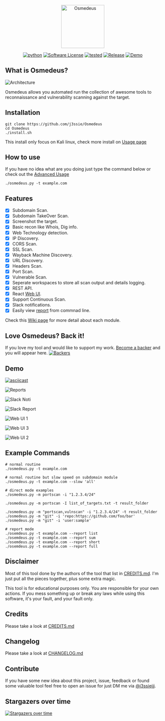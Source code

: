 <p align="center">
  <img alt="Osmedeus" src="https://image.flaticon.com/icons/svg/108/108669.svg" height="140" />
  <p align="center">
    <a href="https://github.com/j3ssie/Osmedeus"><img alt="python" src="https://img.shields.io/badge/python-3.6%2B-blue.svg"></a>
    <a href=""><img alt="Software License" src="https://img.shields.io/badge/license-MIT-brightgreen.svg?style=flat-square"></a>
    <a href=""><img alt="tested" src="https://img.shields.io/badge/tested-Kali%20Linux-green.svg"></a>
    <a href="https://github.com/j3ssie/Osmedeus"><img alt="Release" src="https://img.shields.io/badge/version-2.0-red.svg"></a>
    <a href="https://www.youtube.com/watch?v=kZ-uMC7c5OY&list=PLqpLl_iGMLnA6vbi1ZM-HmWLuedIP2PJl"><img alt="Demo" src="https://img.shields.io/badge/demo-youtube-blue.svg"></a>
  </p>
</p>

## What is Osmedeus?

![Architecture](imgs/osmedeus-architecture.png)

Osmedeus allows you automated run the collection of awesome tools to reconnaissance and vulnerability scanning against the target.

## Installation

```
git clone https://github.com/j3ssie/Osmedeus
cd Osmedeus
./install.sh
```

This install only focus on Kali linux, check more install on [Usage page](https://j3ssie.github.io/Osmedeus/installation/)

## How to use

If you have no idea what are you doing just type the command below or check out the [Advanced Usage](https://j3ssie.github.io/Osmedeus/advanced/)

```
./osmedeus.py -t example.com
```

## Features

- [x] Subdomain Scan.
- [x] Subdomain TakeOver Scan.
- [x] Screenshot the target.
- [x] Basic recon like Whois, Dig info.
- [x] Web Technology detection.
- [x] IP Discovery.
- [x] CORS Scan.
- [x] SSL Scan.
- [x] Wayback Machine Discovery.
- [x] URL Discovery.
- [x] Headers Scan.
- [x] Port Scan.
- [x] Vulnerable Scan.
- [x] Seperate workspaces to store all scan output and details logging.
- [x] REST API.
- [x] React [Web UI](https://j3ssie.github.io/Osmedeus/web-ui/).
- [x] Support Continuous Scan.
- [x] Slack notifications.
- [x] Easily view [report](https://j3ssie.github.io/Osmedeus/report/) from commnad line.

Check this [Wiki page](https://j3ssie.github.io/Osmedeus/modules/) for more detail about each module.

## Love Osmedeus? Back it!
If you love my tool and would like to support my work. [Become a backer](https://opencollective.com/osmedeus) and you will appear here.
[![Backers](https://opencollective.com/osmedeus/backers.svg?width=890)](https://opencollective.com/osmedeus#backers)

## Demo
[![asciicast](https://asciinema.org/a/266599.svg)](https://asciinema.org/a/266599)

![Reports](imgs/osmedeus-report.png)

![Slack Noti](imgs/slack_noti.png)

![Slack Report](imgs/slack_report.png)

![Web UI 1](imgs/ui-1.png)

![Web UI 3](imgs/ui-3.png)

![Web UI 2](imgs/ui-2.png)

## Example Commands

```
# normal routine
./osmedeus.py -t example.com

# normal routine but slow speed on subdomain module
./osmedeus.py -t example.com --slow 'all'

# direct mode examples
./osmedeus.py -m portscan -i "1.2.3.4/24"

./osmedeus.py -m portscan -I list_of_targets.txt -t result_folder

./osmedeus.py -m "portscan,vulnscan" -i "1.2.3.4/24" -t result_folder
./osmedeus.py -m "git" -i 'repo:https://github.com/foo/bar'
./osmedeus.py -m "git" -i 'user:sample'

# report mode
./osemdeus.py -t example.com --report list
./osemdeus.py -t example.com --report sum
./osemdeus.py -t example.com --report short
./osemdeus.py -t example.com --report full

```


## Disclaimer

Most of this tool done by the authors of the tool that list in [CREDITS.md](https://github.com/j3ssie/Osmedeus/blob/master/CREDITS.md).
I'm just put all the pieces together, plus some extra magic.

This tool is for educational purposes only. You are responsible for your own actions. If you mess something up or break any laws while using this software, it's your fault, and your fault only.

## Credits

Please take a look at [CREDITS.md](https://github.com/j3ssie/Osmedeus/blob/master/CREDITS.md)


## Changelog

Please take a look at [CHANGELOG.md](https://github.com/j3ssie/Osmedeus/blob/master/CHANGELOG.md)


## Contribute

If you have some new idea about this project, issue, feedback or found some valuable tool feel free to open an issue for just DM me via [@j3ssiejjj](https://twitter.com/j3ssiejjj).

## Stargazers over time

[![Stargazers over time](https://starchart.cc/j3ssie/Osmedeus.svg)](https://starchart.cc/j3ssie/Osmedeus)
